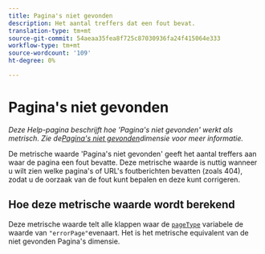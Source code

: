 ```yaml
---
title: Pagina's niet gevonden
description: Het aantal treffers dat een fout bevat.
translation-type: tm+mt
source-git-commit: 54aeaa35fea8f725c87030936fa24f415064e333
workflow-type: tm+mt
source-wordcount: '109'
ht-degree: 0%

---
```



# Pagina&#39;s niet gevonden

*Deze Help-pagina beschrijft hoe &#39;Pagina&#39;s niet gevonden&#39; werkt als metrisch. Zie de[Pagina&#39;s niet gevonden](../dimensions/pages-not-found.md)dimensie voor meer informatie.*

De metrische waarde &#39;Pagina&#39;s niet gevonden&#39; geeft het aantal treffers aan waar de pagina een fout bevatte. Deze metrische waarde is nuttig wanneer u wilt zien welke pagina&#39;s of URL&#39;s foutberichten bevatten (zoals 404), zodat u de oorzaak van de fout kunt bepalen en deze kunt corrigeren.

## Hoe deze metrische waarde wordt berekend

Deze metrische waarde telt alle klappen waar de [`pageType`](/help/implement/vars/page-vars/pagetype.md) variabele de waarde van `"errorPage"`evenaart. Het is het metrische equivalent van de niet gevonden [](../dimensions/pages-not-found.md) Pagina&#39;s dimensie.